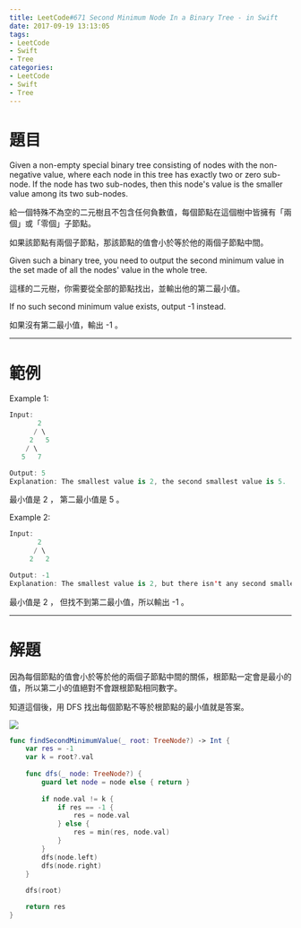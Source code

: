 ```yaml
---
title: LeetCode#671 Second Minimum Node In a Binary Tree - in Swift
date: 2017-09-19 13:13:05
tags:
- LeetCode
- Swift
- Tree
categories:
- LeetCode
- Swift
- Tree
---
```


# 題目

Given a non-empty special binary tree consisting of nodes with the non-negative value, where each node in this tree has exactly two or zero sub-node. If the node has two sub-nodes, then this node's value is the smaller value among its two sub-nodes.

給一個特殊不為空的二元樹且不包含任何負數值，每個節點在這個樹中皆擁有「兩個」或「零個」子節點。

如果該節點有兩個子節點，那該節點的值會小於等於他的兩個子節點中間。

Given such a binary tree, you need to output the second minimum value in the set made of all the nodes' value in the whole tree.

這樣的二元樹，你需要從全部的節點找出，並輸出他的第二最小值。

If no such second minimum value exists, output -1 instead.

如果沒有第二最小值，輸出 -1 。

---

# 範例

Example 1:
``` swift
Input:
       2
      / \
     2   5
    / \
   5   7

Output: 5
Explanation: The smallest value is 2, the second smallest value is 5.
```
最小值是 2 ， 第二最小值是 5 。

Example 2:
``` swift
Input:
       2
      / \
     2   2

Output: -1
Explanation: The smallest value is 2, but there isn't any second smallest value.
```
最小值是 2 ， 但找不到第二最小值，所以輸出 -1 。

---

# 解題

因為每個節點的值會小於等於他的兩個子節點中間的關係，根節點一定會是最小的值，所以第二小的值絕對不會跟根節點相同數字。

知道這個後，用 DFS 找出每個節點不等於根節點的最小值就是答案。

![](leetcode-671/special_tree.gif)

``` swift
func findSecondMinimumValue(_ root: TreeNode?) -> Int {
    var res = -1
    var k = root?.val
    
    func dfs(_ node: TreeNode?) {
        guard let node = node else { return }
        
        if node.val != k {
            if res == -1 {
                res = node.val
            } else {
                res = min(res, node.val)
            }
        }
        dfs(node.left)
        dfs(node.right)
    }
    
    dfs(root)

    return res
}
```


